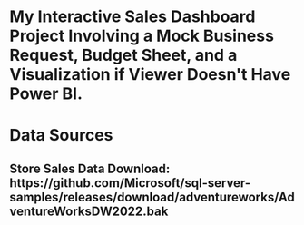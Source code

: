 # My Interactive Sales Dashboard Project Involving a Mock Business Request, Budget Sheet, and a Visualization if Viewer Doesn't Have Power BI.

<h1>Data Sources</h1>
<h2>Store Sales Data Download: https://github.com/Microsoft/sql-server-samples/releases/download/adventureworks/AdventureWorksDW2022.bak</h2>
